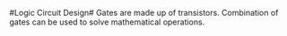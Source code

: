 #Logic Circuit Design#
Gates are made up of transistors. Combination of gates can be used to solve mathematical operations.


